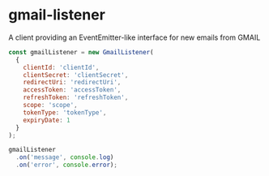 # gmail-listener
A client providing an EventEmitter-like interface for new emails from GMAIL

```javascript
const gmailListener = new GmailListener(
  {
    clientId: 'clientId',
    clientSecret: 'clientSecret',
    redirectUri: 'redirectUri',
    accessToken: 'accessToken',
    refreshToken: 'refreshToken',
    scope: 'scope',
    tokenType: 'tokenType',
    expiryDate: 1
  }
);

gmailListener
  .on('message', console.log)
  .on('error', console.error);
```
